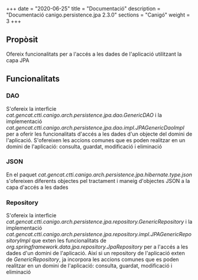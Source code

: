+++
date        = "2020-06-25"
title       = "Documentació"
description = "Documentació canigo.persistence.jpa 2.3.0"
sections    = "Canigó"
weight      = 3
+++

## Propòsit

Ofereix funcionalitats per a l'accés a les dades de l'aplicació utilitzant la capa JPA

## Funcionalitats

### DAO

S'ofereix la interficie *cat.gencat.ctti.canigo.arch.persistence.jpa.dao.GenericDAO*  i la implementació *cat.gencat.ctti.canigo.arch.persistence.jpa.dao.impl.JPAGenericDaoImpl* per a oferir les funcionalitats d'accés a les dades d'un objecte del domini de l'aplicació. S'ofereixen les accions comunes que es poden realitzar en un domini de l'aplicació: consulta, guardat, modificació i eliminació

### JSON

En el paquet *cat.gencat.ctti.canigo.arch.persistence.jpa.hibernate.type.json* s'ofereixen diferents objectes pel tractament i maneig d'objectes JSON a la capa d'accés a les dades

### Repository

S'ofereix la interficie *cat.gencat.ctti.canigo.arch.persistence.jpa.repository.GenericRepository* i la implementació *cat.gencat.ctti.canigo.arch.persistence.jpa.repository.impl.JPAGenericRepositoryImpl* que exten les funcionalitats de *org.springframework.data.jpa.repository.JpaRepository* per a l'accés a les dades d'un domini de l'aplicació. Així si un repository de l'aplicació exten de *GenericRepository*, ja incorpora les accions comunes que es poden realitzar en un domini de l'aplicació: consulta, guardat, modificació i eliminació

